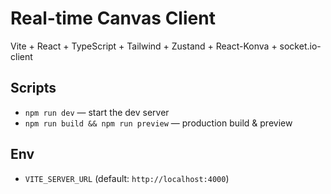 # Real-time Canvas Client

Vite + React + TypeScript + Tailwind + Zustand + React-Konva + socket.io-client

## Scripts
- `npm run dev` — start the dev server
- `npm run build && npm run preview` — production build & preview

## Env
- `VITE_SERVER_URL` (default: `http://localhost:4000`)
